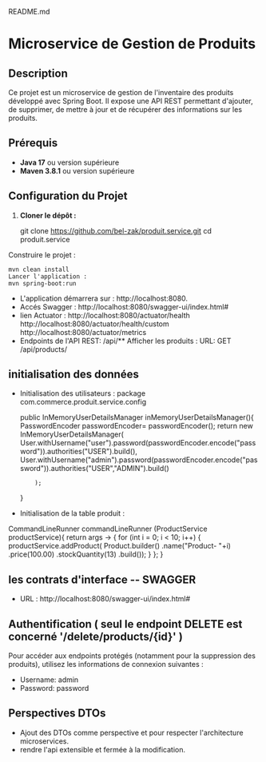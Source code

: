  README.md

# Microservice de Gestion de Produits

## Description

Ce projet est un microservice de gestion de l'inventaire des produits développé avec Spring Boot. Il expose une API REST permettant d'ajouter, de supprimer, de mettre à jour et de récupérer des informations sur les produits.

## Prérequis

- **Java 17** ou version supérieure
- **Maven 3.8.1** ou version supérieure

## Configuration du Projet

1. **Cloner le dépôt :**

   git clone https://github.com/bel-zak/produit.service.git
   cd produit.service

Construire le projet :

    mvn clean install
    Lancer l'application :
    mvn spring-boot:run

- L'application démarrera sur : http://localhost:8080.
- Accés Swagger : http://localhost:8080/swagger-ui/index.html#
- lien Actuator : http://localhost:8080/actuator/health
                  http://localhost:8080/actuator/health/custom
                  http://localhost:8080/actuator/metrics
- Endpoints de l'API REST: /api/**
    Afficher les produits :
    URL: GET /api/products/

## initialisation des données ###

- Initialisation des utilisateurs : package com.commerce.produit.service.config

  public InMemoryUserDetailsManager inMemoryUserDetailsManager(){
      PasswordEncoder passwordEncoder= passwordEncoder();
          return new InMemoryUserDetailsManager(
                  User.withUsername("user").password(passwordEncoder.encode("password")).authorities("USER").build(),
                  User.withUsername("admin").password(passwordEncoder.encode("password")).authorities("USER","ADMIN").build()

          );
  }
- Initialisation de la table produit :  

CommandLineRunner commandLineRunner (ProductService productService){
    return args -> {
        for (int i = 0; i < 10; i++) {
            productService.addProduct(
            Product.builder()
            .name("Product- "+i)
            .price(100.00)
            .stockQuantity(13)
            .build());
        }
    };
}
##  les contrats d'interface -- SWAGGER 
- URL : http://localhost:8080/swagger-ui/index.html#


## Authentification ( seul le endpoint DELETE est concerné '/delete/products/{id}' )
Pour accéder aux endpoints protégés (notamment pour la suppression des produits), utilisez les informations de connexion suivantes :

   -  Username: admin
   -  Password: password

## Perspectives DTOs

- Ajout des DTOs comme perspective et pour respecter  l'architecture microservices.
- rendre l'api extensible et fermée à la modification.

